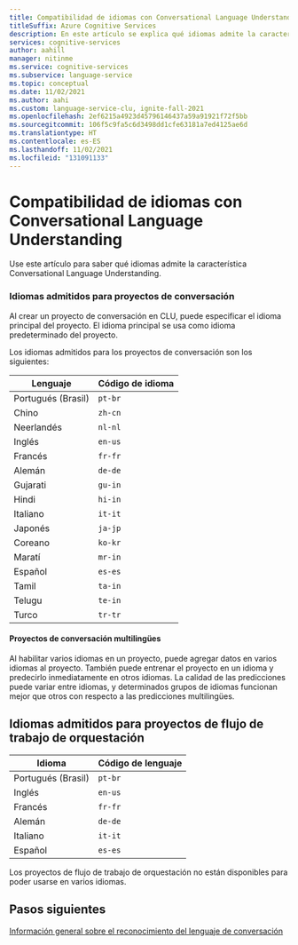 ```yaml
---
title: Compatibilidad de idiomas con Conversational Language Understanding
titleSuffix: Azure Cognitive Services
description: En este artículo se explica qué idiomas admite la característica Conversational Language Understanding de Azure Cognitive Service for Language.
services: cognitive-services
author: aahill
manager: nitinme
ms.service: cognitive-services
ms.subservice: language-service
ms.topic: conceptual
ms.date: 11/02/2021
ms.author: aahi
ms.custom: language-service-clu, ignite-fall-2021
ms.openlocfilehash: 2ef6215a4923d45796146437a59a91921f72f5bb
ms.sourcegitcommit: 106f5c9fa5c6d3498dd1cfe63181a7ed4125ae6d
ms.translationtype: HT
ms.contentlocale: es-ES
ms.lasthandoff: 11/02/2021
ms.locfileid: "131091133"
---
```

# <a name="conversational-language-understanding-language-support"></a>Compatibilidad de idiomas con Conversational Language Understanding 

Use este artículo para saber qué idiomas admite la característica Conversational Language Understanding.

### <a name="supported-languages-for-conversation-projects"></a>Idiomas admitidos para proyectos de conversación

Al crear un proyecto de conversación en CLU, puede especificar el idioma principal del proyecto. El idioma principal se usa como idioma predeterminado del proyecto.

Los idiomas admitidos para los proyectos de conversación son los siguientes:

| **Lenguaje** | **Código de idioma** |
| --- | --- |
| Portugués (Brasil) | `pt-br` |
| Chino | `zh-cn` |
| Neerlandés | `nl-nl` |
| Inglés | `en-us` |
| Francés | `fr-fr` |
| Alemán | `de-de` |
| Gujarati | `gu-in` |
| Hindi | `hi-in` |
| Italiano | `it-it` |
| Japonés | `ja-jp` |
| Coreano | `ko-kr` |
| Maratí | `mr-in` |
| Español | `es-es` |
| Tamil | `ta-in` |
| Telugu | `te-in` |
| Turco | `tr-tr` |

#### <a name="multilingual-conversation-projects"></a>Proyectos de conversación multilingües

Al habilitar varios idiomas en un proyecto, puede agregar datos en varios idiomas al proyecto. También puede entrenar el proyecto en un idioma y predecirlo inmediatamente en otros idiomas. La calidad de las predicciones puede variar entre idiomas, y determinados grupos de idiomas funcionan mejor que otros con respecto a las predicciones multilingües.


## <a name="supported-languages-for-orchestration-workflow-projects"></a>Idiomas admitidos para proyectos de flujo de trabajo de orquestación

|Idioma| Código de lenguaje |
|---|---|
| Portugués (Brasil) | `pt-br` |
| Inglés | `en-us` |
| Francés | `fr-fr` |
| Alemán | `de-de` |
| Italiano | `it-it` |
| Español | `es-es` |

Los proyectos de flujo de trabajo de orquestación no están disponibles para poder usarse en varios idiomas.

## <a name="next-steps"></a>Pasos siguientes

[Información general sobre el reconocimiento del lenguaje de conversación](overview.md)
